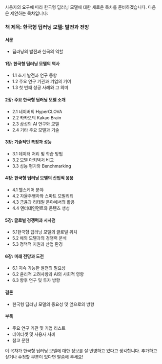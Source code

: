사용자의 요구에 따라 한국형 딥러닝 모델에 대한 새로운 목차를 준비하겠습니다. 다음은 제안하는 목차입니다:

### 책 제목: 한국형 딥러닝 모델: 발전과 전망

#### 서문
- 딥러닝의 발전과 한국의 역할

#### 1장: 한국형 딥러닝 모델의 역사
- 1.1 초기 발전과 연구 동향
- 1.2 주요 연구 기관과 기업의 기여
- 1.3 첫 번째 성공 사례와 그 의미

#### 2장: 주요 한국형 딥러닝 모델 소개
- 2.1 네이버의 HyperCLOVA
- 2.2 카카오의 Kakao Brain
- 2.3 삼성의 AI 연구와 모델
- 2.4 기타 주요 모델과 기술

#### 3장: 기술적인 특징과 성능
- 3.1 데이터 처리 및 학습 방법
- 3.2 모델 아키텍처 비교
- 3.3 성능 평가와 Benchmarking

#### 4장: 한국형 딥러닝 모델의 산업적 응용
- 4.1 헬스케어 분야
- 4.2 자율주행차와 스마트 모빌리티
- 4.3 금융과 리테일 분야에서의 활용
- 4.4 엔터테인먼트와 콘텐츠 생성

#### 5장: 글로벌 경쟁력과 시사점
- 5.1한국형 딥러닝 모델의 글로벌 위치
- 5.2 해외 모델과의 경쟁력 분석
- 5.3 정책적 지원과 산업 환경

#### 6장: 미래 전망과 도전
- 6.1 지속 가능한 발전의 필요성
- 6.2 윤리적 고려사항과 AI의 사회적 영향
- 6.3 향후 연구 및 투자 방향

#### 결론
- 한국형 딥러닝 모델의 중요성 및 앞으로의 방향

#### 부록
- 주요 연구 기관 및 기업 리스트
- 데이터셋 및 사용자 사례
- 참고 문헌

이 목차가 한국형 딥러닝 모델에 대한 정보를 잘 반영하고 있다고 생각합니다. 추가하고 싶거나 수정할 부분이 있다면 말씀해 주세요!